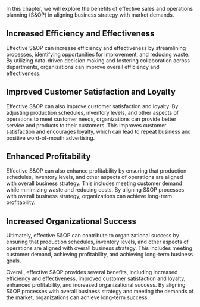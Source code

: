 
In this chapter, we will explore the benefits of effective sales and operations planning (S&OP) in aligning business strategy with market demands.

Increased Efficiency and Effectiveness
--------------------------------------

Effective S&OP can increase efficiency and effectiveness by streamlining processes, identifying opportunities for improvement, and reducing waste. By utilizing data-driven decision making and fostering collaboration across departments, organizations can improve overall efficiency and effectiveness.

Improved Customer Satisfaction and Loyalty
------------------------------------------

Effective S&OP can also improve customer satisfaction and loyalty. By adjusting production schedules, inventory levels, and other aspects of operations to meet customer needs, organizations can provide better service and products to their customers. This improves customer satisfaction and encourages loyalty, which can lead to repeat business and positive word-of-mouth advertising.

Enhanced Profitability
----------------------

Effective S&OP can also enhance profitability by ensuring that production schedules, inventory levels, and other aspects of operations are aligned with overall business strategy. This includes meeting customer demand while minimizing waste and reducing costs. By aligning S&OP processes with overall business strategy, organizations can achieve long-term profitability.

Increased Organizational Success
--------------------------------

Ultimately, effective S&OP can contribute to organizational success by ensuring that production schedules, inventory levels, and other aspects of operations are aligned with overall business strategy. This includes meeting customer demand, achieving profitability, and achieving long-term business goals.

Overall, effective S&OP provides several benefits, including increased efficiency and effectiveness, improved customer satisfaction and loyalty, enhanced profitability, and increased organizational success. By aligning S&OP processes with overall business strategy and meeting the demands of the market, organizations can achieve long-term success.
